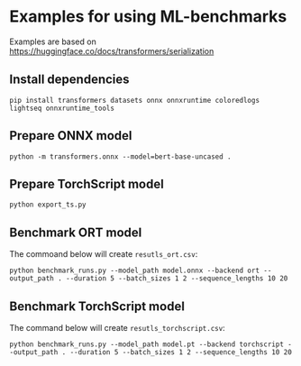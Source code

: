 # Examples for using ML-benchmarks
Examples are based on https://huggingface.co/docs/transformers/serialization

## Install dependencies

    pip install transformers datasets onnx onnxruntime coloredlogs lightseq onnxruntime_tools

## Prepare ONNX model

    python -m transformers.onnx --model=bert-base-uncased .

## Prepare TorchScript model

    python export_ts.py

## Benchmark ORT model
The commoand below will create `resutls_ort.csv`:

    python benchmark_runs.py --model_path model.onnx --backend ort --output_path . --duration 5 --batch_sizes 1 2 --sequence_lengths 10 20

## Benchmark TorchScript model
The command below will create `resutls_torchscript.csv`:

    python benchmark_runs.py --model_path model.pt --backend torchscript --output_path . --duration 5 --batch_sizes 1 2 --sequence_lengths 10 20
